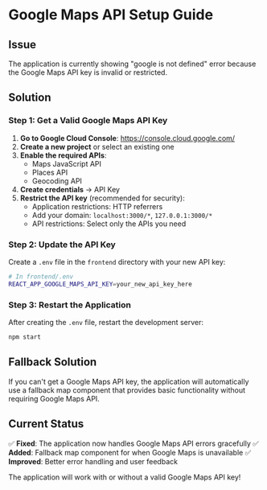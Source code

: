 # Google Maps API Setup Guide

## Issue

The application is currently showing "google is not defined" error because the Google Maps API key is invalid or restricted.

## Solution

### Step 1: Get a Valid Google Maps API Key

1. **Go to Google Cloud Console**: https://console.cloud.google.com/
2. **Create a new project** or select an existing one
3. **Enable the required APIs**:
   - Maps JavaScript API
   - Places API
   - Geocoding API
4. **Create credentials** → API Key
5. **Restrict the API key** (recommended for security):
   - Application restrictions: HTTP referrers
   - Add your domain: `localhost:3000/*`, `127.0.0.1:3000/*`
   - API restrictions: Select only the APIs you need

### Step 2: Update the API Key

Create a `.env` file in the `frontend` directory with your new API key:

```bash
# In frontend/.env
REACT_APP_GOOGLE_MAPS_API_KEY=your_new_api_key_here
```

### Step 3: Restart the Application

After creating the `.env` file, restart the development server:

```bash
npm start
```

## Fallback Solution

If you can't get a Google Maps API key, the application will automatically use a fallback map component that provides basic functionality without requiring Google Maps API.

## Current Status

✅ **Fixed**: The application now handles Google Maps API errors gracefully
✅ **Added**: Fallback map component for when Google Maps is unavailable
✅ **Improved**: Better error handling and user feedback

The application will work with or without a valid Google Maps API key!
